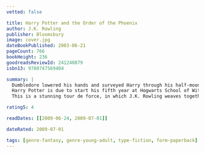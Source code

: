 ```yaml
---
vetted: false

title: Harry Potter and the Order of the Phoenix
author: J.K. Rowling
publisher: Bloomsbury
image: cover.jpg
dateBookPublished: 2003-06-21
pageCount: 766
bookHeight: 236
goodreadsReviewId: 241240879
isbn13: 9780747569404

summary: |
  Dumbledore lowered his hands and surveyed Harry through his half-moon glasses. 'It is time,' he said, 'for me to tell you what I should have told you five years ago, Harry. Please sit down. I am going to tell you everything.
  Harry Potter is due to start his fifth year at Hogwarts School of Witchcraft and Wizardry. Unusually for a schoolboy, however, Harry is not enjoying his summer holidays. He is feeling neglected by his friends, and, as ever, the Dursleys are making his life a misery. But Harry has had enough. He is beginning to think he must do something, anything, to change his situation. Then the summer holidays come to an unexpectedly dramatic end, and Harry is thrown back into life at Hogwarts School. What Harry is about to discover at Hogwarts will turn his world upside down…
  This is a stunning tour de force, in which J.K. Rowling weaves together with consummate skill the magical ingredients of humour, suspence and drama which have become her trademark.

rating5: 4

readDates: [[2009-06-24, 2009-07-01]]

dateRated: 2009-07-01

tags: [genre-fantasy, genre-young-adult, type-fiction, form-paperback]
---
```

